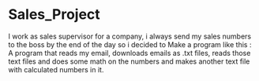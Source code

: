 # Sales_Project

I work as sales supervisor for a company, i always send my sales numbers to the boss by the end of the day so i decided to
Make a program like this :
A program that reads my email, downloads emails as .txt files, reads those text files and does some math on the numbers and 
makes another text file with calculated numbers in it.
